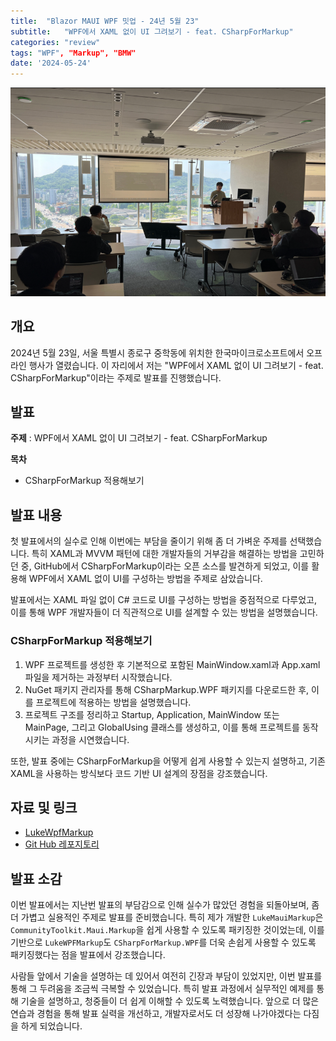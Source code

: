 ```yaml
---
title:  "Blazor MAUI WPF 밋업 - 24년 5월 23"
subtitle:   "WPF에서 XAML 없이 UI 그려보기 - feat. CSharpForMarkup"
categories: "review"
tags: "WPF", "Markup", "BMW"
date: '2024-05-24'
---
```

![alt text](image.png)
## 개요
2024년 5월 23일, 서울 특별시 종로구 중학동에 위치한 한국마이크로소프트에서 오프라인 행사가 열렸습니다. 이 자리에서 저는 "WPF에서 XAML 없이 UI 그려보기 - feat. CSharpForMarkup"이라는 주제로 발표를 진행했습니다.

## 발표

**주제** : WPF에서 XAML 없이 UI 그려보기 - feat. CSharpForMarkup

**목차**

- CSharpForMarkup 적용해보기

## 발표 내용
첫 발표에서의 실수로 인해 이번에는 부담을 줄이기 위해 좀 더 가벼운 주제를 선택했습니다. 특히 XAML과 MVVM 패턴에 대한 개발자들의 거부감을 해결하는 방법을 고민하던 중, GitHub에서 CSharpForMarkup이라는 오픈 소스를 발견하게 되었고, 이를 활용해 WPF에서 XAML 없이 UI를 구성하는 방법을 주제로 삼았습니다.

발표에서는 XAML 파일 없이 C# 코드로 UI를 구성하는 방법을 중점적으로 다루었고, 이를 통해 WPF 개발자들이 더 직관적으로 UI를 설계할 수 있는 방법을 설명했습니다.

### CSharpForMarkup 적용해보기
1. WPF 프로젝트를 생성한 후 기본적으로 포함된 MainWindow.xaml과 App.xaml 파일을 제거하는 과정부터 시작했습니다.
2. NuGet 패키지 관리자를 통해 CSharpMarkup.WPF 패키지를 다운로드한 후, 이를 프로젝트에 적용하는 방법을 설명했습니다.
3. 프로젝트 구조를 정리하고 Startup, Application, MainWindow 또는 MainPage, 그리고 GlobalUsing 클래스를 생성하고, 이를 통해 프로젝트를 동작시키는 과정을 시연했습니다.

또한, 발표 중에는 CSharpForMarkup을 어떻게 쉽게 사용할 수 있는지 설명하고, 기존 XAML을 사용하는 방식보다 코드 기반 UI 설계의 장점을 강조했습니다.

## 자료 및 링크
- [LukeWpfMarkup](https://www.nuget.org/packages/LukeWpfMarkup/)
- [Git Hub 레포지토리](https://github.com/lukewire129/LukeMauiMarkup)

## 발표 소감
이번 발표에서는 지난번 발표의 부담감으로 인해 실수가 많았던 경험을 되돌아보며, 좀 더 가볍고 실용적인 주제로 발표를 준비했습니다. 특히 제가 개발한 `LukeMauiMarkup`은 `CommunityToolkit.Maui.Markup`을 쉽게 사용할 수 있도록 패키징한 것이었는데, 이를 기반으로 `LukeWPFMarkup`도 `CSharpForMarkup.WPF`를 더욱 손쉽게 사용할 수 있도록 패키징했다는 점을 발표에서 강조했습니다.

사람들 앞에서 기술을 설명하는 데 있어서 여전히 긴장과 부담이 있었지만, 이번 발표를 통해 그 두려움을 조금씩 극복할 수 있었습니다. 특히 발표 과정에서 실무적인 예제를 통해 기술을 설명하고, 청중들이 더 쉽게 이해할 수 있도록 노력했습니다. 앞으로 더 많은 연습과 경험을 통해 발표 실력을 개선하고, 개발자로서도 더 성장해 나가야겠다는 다짐을 하게 되었습니다.

